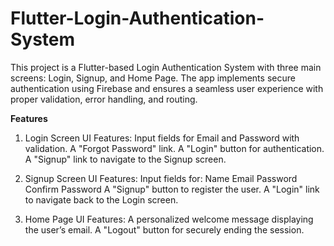 # Flutter-Login-Authentication-System

This project is a Flutter-based Login Authentication System with three main screens: Login, Signup, and Home Page. The app implements secure authentication using Firebase and ensures a seamless user experience with proper validation, error handling, and routing.

**Features**
1. Login Screen
UI Features:
Input fields for Email and Password with validation.
A "Forgot Password" link.
A "Login" button for authentication.
A "Signup" link to navigate to the Signup screen.

2. Signup Screen
UI Features:
Input fields for:
Name
Email
Password
Confirm Password
A "Signup" button to register the user.
A "Login" link to navigate back to the Login screen.


3. Home Page
UI Features:
A personalized welcome message displaying the user’s email.
A "Logout" button for securely ending the session.
